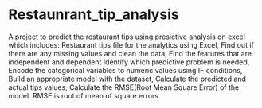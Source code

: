 # Restaunrant_tip_analysis

A project to predict the restaurant tips using presictive analysis on excel which includes:
Restaurant tips file for the analytics using Excel, Find out if there are any missing values and clean the data, Find the features that are independent and dependent
Identify which predictive problem is needed, Encode the categorical variables to numeric values using IF conditions, Build an appropriate model with the dataset, Calculate the predicted and actual tips values, Calculate the RMSE(Root Mean Square Error) of the model. RMSE is root of mean of square errors
